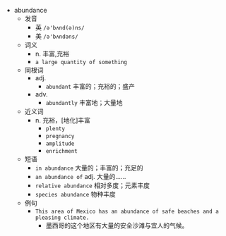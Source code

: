 - abundance
  - 发音
    - 英 `/ə'bʌnd(ə)ns/`
    - 美 `/ə'bʌndəns/`
  - 词义
    - n. 丰富,充裕
    - `a large quantity of something`
  - 同根词
    - adj.
      - `abundant` 丰富的；充裕的；盛产
    - adv.
      - `abundantly` 丰富地；大量地
  - 近义词
    - n. 充裕，[地化]丰富
      - `plenty`
      - `pregnancy`
      - `amplitude`
      - `enrichment`
  - 短语
    - `in abundance` 大量的；丰富的；充足的 
    - `an abundance of` adj. 大量的…… 
    - `relative abundance` 相对多度；元素丰度 
    - `species abundance` 物种丰度 
  - 例句
    - `This area of Mexico has an abundance of safe beaches and a pleasing climate.`
      - 墨西哥的这个地区有大量的安全沙滩与宜人的气候。


